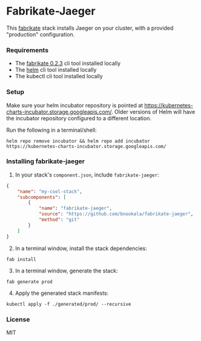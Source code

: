# Fabrikate-Jaeger

This [fabrikate](http://github.com/microsoft/fabrikate) stack installs Jaeger on your cluster, with a provided "production" configuration.

### Requirements

- The [fabrikate 0.2.3](http://github.com/microsoft/fabrikate/releases) cli tool installed locally
- The [helm](https://github.com/helm/helm/releases) cli tool installed locally
- The kubectl cli tool installed locally

### Setup

Make sure your helm incubator repository is pointed at 	https://kubernetes-charts-incubator.storage.googleapis.com/. Older versions of Helm will have the incubator repository configured to a different location.

Run the following in a terminal/shell:

```
helm repo remove incubator && helm repo add incubator https://kubernetes-charts-incubator.storage.googleapis.com/
```

### Installing fabrikate-jaeger

1. In your stack's `component.json`, include `fabrikate-jaeger`:

```json
{
    "name": "my-cool-stack",
    "subcomponents": [
        {
            "name": "fabrikate-jaeger",
            "source": "https://github.com/bnookala/fabrikate-jaeger",
            "method": "git"
        }
    ]
}
```

2. In a terminal window, install the stack dependencies:

```
fab install
```

3. In a terminal window, generate the stack:

```
fab generate prod
```

4. Apply the generated stack manifests:

```
kubectl apply -f ./generated/prod/ --recursive
```

### License

MIT